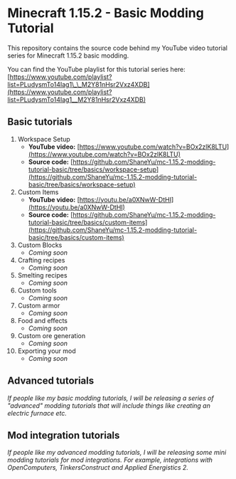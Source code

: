 # Minecraft 1.15.2 - Basic Modding Tutorial

This repository contains the source code behind my YouTube video tutorial series for Minecraft 1.15.2 basic modding.

You can find the YouTube playlist for this tutorial series here: [https://www.youtube.com/playlist?list=PLudysmTo14Iag1\_\_M2Y81nHsr2Vxz4XDB](https://www.youtube.com/playlist?list=PLudysmTo14Iag1__M2Y81nHsr2Vxz4XDB)

## Basic tutorials

1. Workspace Setup
   - **YouTube video:** [https://www.youtube.com/watch?v=BOx2zlK8LTU](https://www.youtube.com/watch?v=BOx2zlK8LTU)
   - **Source code:** [https://github.com/ShaneYu/mc-1.15.2-modding-tutorial-basic/tree/basics/workspace-setup](https://github.com/ShaneYu/mc-1.15.2-modding-tutorial-basic/tree/basics/workspace-setup)
2. Custom Items
   - **YouTube video:** [https://youtu.be/a0XNwW-DtHI](https://youtu.be/a0XNwW-DtHI)
   - **Source code:** [https://github.com/ShaneYu/mc-1.15.2-modding-tutorial-basic/tree/basics/custom-items](https://github.com/ShaneYu/mc-1.15.2-modding-tutorial-basic/tree/basics/custom-items)
3. Custom Blocks
   - _Coming soon_
4. Crafting recipes
   - _Coming soon_
5. Smelting recipes
   - _Coming soon_
6. Custom tools
   - _Coming soon_
7. Custom armor
   - _Coming soon_
8. Food and effects
   - _Coming soon_
9. Custom ore generation
   - _Coming soon_
10. Exporting your mod
    - _Coming soon_

## Advanced tutorials

_If people like my basic modding tutorials, I will be releasing a series of "advanced" modding tutorials that will include things like creating an electric furnace etc._

## Mod integration tutorials

_If people like my advanced modding tutorials, I will be releasing some mini modding tutorials for mod integrations. For example, integrations with OpenComputers, TinkersConstruct and Applied Energistics 2._
